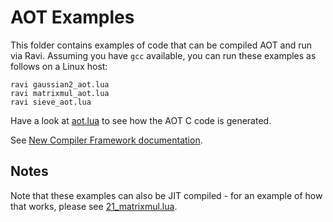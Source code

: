 # AOT Examples

This folder contains examples of code that can be compiled AOT and run via Ravi.
Assuming you have `gcc` available, you can run these examples as follows on a Linux host:

```
ravi gaussian2_aot.lua
ravi matrixmul_aot.lua
ravi sieve_aot.lua
```

Have a look at [aot.lua](https://github.com/dibyendumajumdar/ravi/blob/master/aot-examples/aot.lua) to see how the AOT C code is generated.

See [New Compiler Framework documentation](https://github.com/dibyendumajumdar/ravi/blob/master/readthedocs/ravi-compiler.rst).

## Notes

Note that these examples can also be JIT compiled - for an example of how that works,
please see [21_matrixmul.lua](https://github.com/dibyendumajumdar/ravi/blob/master/tests/comptests/inputs/21_matrixmul.lua).


